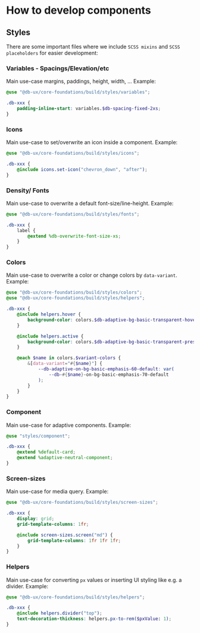 # How to develop components

## Styles

There are some important files where we include `SCSS mixins` and `SCSS placeholders` for easier development:

### Variables - Spacings/Elevation/etc

Main use-case margins, paddings, height, width, ... Example:

```scss
@use "@db-ux/core-foundations/build/styles/variables";

.db-xxx {
	padding-inline-start: variables.$db-spacing-fixed-2xs;
}
```

### Icons

Main use-case to set/overwrite an icon inside a component. Example:

```scss
@use "@db-ux/core-foundations/build/styles/icons";

.db-xxx {
	@include icons.set-icon("chevron_down", "after");
}
```

### Density/ Fonts

Main use-case to overwrite a default font-size/line-height. Example:

```scss
@use "@db-ux/core-foundations/build/styles/fonts";

.db-xxx {
	label {
		@extend %db-overwrite-font-size-xs;
	}
}
```

### Colors

Main use-case to overwrite a color or change colors by `data-variant`. Example:

```scss
@use "@db-ux/core-foundations/build/styles/colors";
@use "@db-ux/core-foundations/build/styles/helpers";

.db-xxx {
	@include helpers.hover {
		background-color: colors.$db-adaptive-bg-basic-transparent-hovered;
	}

	@include helpers.active {
		background-color: colors.$db-adaptive-bg-basic-transparent-pressed;
	}

	@each $name in colors.$variant-colors {
		&[data-variant="#{$name}"] {
			--db-adaptive-on-bg-basic-emphasis-60-default: var(
				--db-#{$name}-on-bg-basic-emphasis-70-default
			);
		}
	}
}
```

### Component

Main use-case for adaptive components. Example:

```scss
@use "styles/component";

.db-xxx {
	@extend %default-card;
	@extend %adaptive-neutral-component;
}
```

### Screen-sizes

Main use-case for media query. Example:

```scss
@use "@db-ux/core-foundations/build/styles/screen-sizes";

.db-xxx {
	display: grid;
	grid-template-columns: 1fr;

	@include screen-sizes.screen("md") {
		grid-template-columns: 1fr 1fr 1fr;
	}
}
```

### Helpers

Main use-case for converting `px` values or inserting UI styling like e.g. a divider. Example:

```scss
@use "@db-ux/core-foundations/build/styles/helpers";

.db-xxx {
	@include helpers.divider("top");
	text-decoration-thickness: helpers.px-to-rem($pxValue: 1);
}
```
